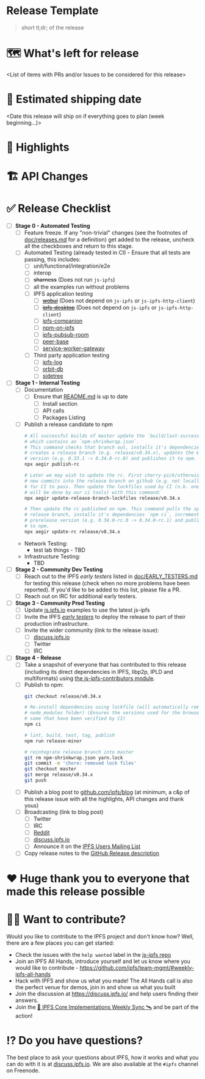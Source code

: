 # Release Template

> short tl;dr; of the release

# 🗺 What's left for release

<List of items with PRs and/or Issues to be considered for this release>

# 🚢 Estimated shipping date

<Date this release will ship on if everything goes to plan (week beginning...)>

# 🔦 Highlights

<Top highlights for this release>

# 🏗 API Changes

<Any API changes breaking or otherwise that people should know of>

# ✅ Release Checklist

- [ ] **Stage 0 - Automated Testing**
  - [ ] Feature freeze. If any "non-trivial" changes (see the footnotes of [doc/releases.md](https://github.com/ipfs/js-ipfs/tree/master/doc/releases.md) for a definition) get added to the release, uncheck all the checkboxes and return to this stage.
  - [ ] Automated Testing (already tested in CI) - Ensure that all tests are passing, this includes:
    - [ ] unit/functional/integration/e2e
    - [ ] interop
    - [ ] ~~sharness~~ (Does not run `js-ipfs`)
    - [ ] all the examples run without problems
    - [ ] IPFS application testing
      - [ ] ~~[webui](https://github.com/ipfs-shipyard/ipfs-webui)~~ (Does not depend on `js-ipfs` or `js-ipfs-http-client`)
      - [ ] ~~[ipfs-desktop](https://github.com/ipfs-shipyard/ipfs-desktop)~~ (Does not depend on `js-ipfs` or `js-ipfs-http-client`)
      - [ ] [ipfs-companion](https://github.com/ipfs-shipyard/ipfs-companion)
      - [ ] [npm-on-ipfs](https://github.com/ipfs-shipyard/npm-on-ipfs)
      - [ ] [ipfs-pubsub-room](https://github.com/ipfs-shipyard/ipfs-pubsub-room)
      - [ ] [peer-base](https://github.com/peer-base/peer-base)
      - [ ] [service-worker-gateway](https://github.com/ipfs-shipyard/service-worker-gateway)
    - [ ] Third party application testing
      - [ ] [ipfs-log](https://github.com/orbitdb/ipfs-log)
      - [ ] [orbit-db](https://github.com/orbitdb/orbit-db)
      - [ ] [sidetree](https://github.com/decentralized-identity/sidetree)
- [ ] **Stage 1 - Internal Testing**
  - [ ] Documentation
    - [ ] Ensure that [README.md](https://github.com/ipfs/js-ipfs/tree/master/README.md) is up to date
      - [ ] Install section
      - [ ] API calls
      - [ ] Packages Listing
  - [ ] Publish a release candidate to npm
    ```sh
    # All successful builds of master update the `build/last-successful` branch
    # which contains an `npm-shrinkwrap.json`.
    # This command checks that branch out, installs it's dependencies using `npm ci`,
    # creates a release branch (e.g. release/v0.34.x), updates the minor prerelease
    # version (e.g. 0.33.1 -> 0.34.0-rc.0) and publishes it to npm.
    npx aegir publish-rc

    # Later we may wish to update the rc. First cherry-pick/otherwise merge the
    # new commits into the release branch on github (e.g. not locally) and wait
    # for CI to pass. Then update the lockfiles used by CI (n.b. one day this
    # will be done by our ci tools) with this command:
    npx aegir update-release-branch-lockfiles release/v0.34.x

    # Then update the rc published on npm. This command pulls the specified
    # release branch, installs it's dependencies `npm ci`, increments the  
    # prerelease version (e.g. 0.34.0-rc.0 -> 0.34.0-rc.1) and publishes it
    # to npm.
    npx aegir update-rc release/v0.34.x
    ```
  - Network Testing:
    - test lab things - TBD
  - Infrastructure Testing:
    - TBD
- [ ] **Stage 2 - Community Dev Testing**
  - [ ] Reach out to the IPFS _early testers_ listed in [doc/EARLY_TESTERS.md](https://github.com/ipfs/js-ipfs/tree/master/doc/EARLY_TESTERS.md) for testing this release (check when no more problems have been reported). If you'd like to be added to this list, please file a PR.
  - [ ] Reach out on IRC for additional early testers.
- [ ] **Stage 3 - Community Prod Testing**
  - [ ] Update [js.ipfs.io](https://js.ipfs.io) examples to use the latest js-ipfs
  - [ ] Invite the IPFS [_early testers_](https://github.com/ipfs/js-ipfs/tree/master/doc/EARLY_TESTERS.md) to deploy the release to part of their production infrastructure.
  - [ ] Invite the wider community (link to the release issue):
    - [ ] [discuss.ipfs.io](https://discuss.ipfs.io/c/announcements)
    - [ ] Twitter
    - [ ] IRC
- [ ] **Stage 4 - Release**
  - [ ] Take a snapshot of everyone that has contributed to this release (including its direct dependencies in IPFS, libp2p, IPLD and multiformats) using [the js-ipfs-contributors module](https://www.npmjs.com/package/js-ipfs-contributors).
  - [ ] Publish to npm:
    ```sh
    git checkout release/v0.34.x

    # Re-install dependencies using lockfile (will automatically remove your
    # node_modules folder) (Ensures the versions used for the browser build are the
    # same that have been verified by CI)
    npm ci

    # lint, build, test, tag, publish
    npm run release-minor

    # reintegrate release branch into master
    git rm npm-shrinkwrap.json yarn.lock
    git commit -m 'chore: removed lock files'
    git checkout master
    git merge release/v0.34.x
    git push
    ```
  - [ ] Publish a blog post to [github.com/ipfs/blog](https://github.com/ipfs/blog) (at minimum, a c&p of this release issue with all the highlights, API changes and thank yous)
  - [ ] Broadcasting (link to blog post)
    - [ ] Twitter
    - [ ] IRC
    - [ ] [Reddit](https://reddit.com/r/ipfs)
    - [ ] [discuss.ipfs.io](https://discuss.ipfs.io/c/announcements)
    - [ ] Announce it on the [IPFS Users Mailing List](https://groups.google.com/forum/#!forum/ipfs-users)
  - [ ] Copy release notes to the [GitHub Release description](https://github.com/ipfs/js-ipfs/releases)

# ❤️ Huge thank you to everyone that made this release possible

<Generated contributor list>

# 🙌🏽 Want to contribute?

Would you like to contribute to the IPFS project and don't know how? Well, there are a few places you can get started:

- Check the issues with the `help wanted` label in the [js-ipfs repo](https://github.com/ipfs/js-ipfs/issues?q=is%3Aopen+is%3Aissue+label%3A%22help+wanted%22)
- Join an IPFS All Hands, introduce yourself and let us know where you would like to contribute - https://github.com/ipfs/team-mgmt/#weekly-ipfs-all-hands
- Hack with IPFS and show us what you made! The All Hands call is also the perfect venue for demos, join in and show us what you built
- Join the discussion at https://discuss.ipfs.io/ and help users finding their answers.
- Join the [🚀 IPFS Core Implementations Weekly Sync 🛰](https://github.com/ipfs/team-mgmt/issues/992) and be part of the action!

# ⁉️ Do you have questions?

The best place to ask your questions about IPFS, how it works and what you can do with it is at [discuss.ipfs.io](https://discuss.ipfs.io). We are also available at the `#ipfs` channel on Freenode.
